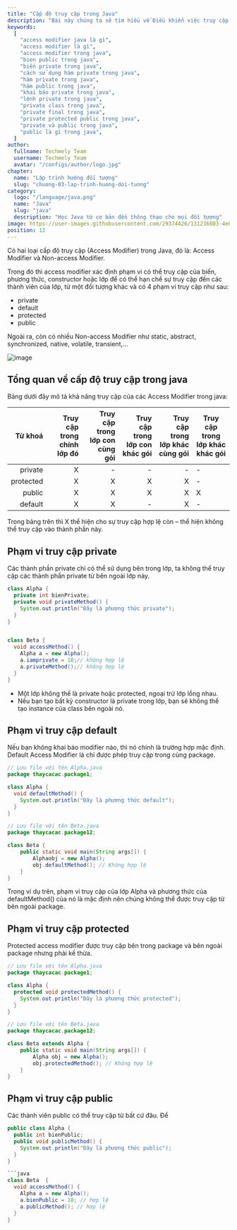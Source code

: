 ```yaml
---
title: "Cấp độ truy cập trong Java"
description: "Bài này chúng ta sẽ tìm hiểu về Điều khiển việc truy cập đến các thành viên của một lớp, tự học lập trình java, chia sẻ kiến thức về java"
keywords:
  [
    "access modifier java là gì",
    "access modifier là gì",
    "access modifier trong java",
    "bien public trong java",
    "biến private trong java",
    "cách sử dụng hàm private trong java",
    "hàm private trong java",
    "hàm public trong java",
    "khai báo private trong java",
    "lệnh private trong java",
    "private class trong java",
    "private final trong java",
    "private protected public trong java",
    "private và public trong java",
    "public là gì trong java",
  ]
author:
  fullname: Techmely Team
  username: Techmely Team
  avatar: "/configs/author/logo.jpg"
chapter:
  name: "Lập trình hướng đối tượng"
  slug: "chuong-03-lap-trinh-huong-doi-tuong"
category:
  logo: "/language/java.png"
  name: "Java"
  slug: "java"
  description: "Học Java từ cơ bản đến thông thạo cho mọi đối tượng"
image: https://user-images.githubusercontent.com/29374426/131236803-4e0e053a-1843-4d16-9306-46140849c6b4.png
position: 12
---
```


Có hai loại cấp độ truy cập (Access Modifier) trong Java, đó là: Access Modifier và Non-access Modifier.

Trong đó thì access modifier xác định phạm vi có thể truy cập của biến, phương thức, constructor hoặc lớp để có thể hạn chế sự truy cập đến các thành viên của lớp, từ một đối tượng khác và có 4 phạm vi truy cập như sau:

- private
- default
- protected
- public

Ngoài ra, còn có nhiều Non-access Modifier như static, abstract, synchronized, native, volatile, transient,...

![image](https://user-images.githubusercontent.com/29374426/131236803-4e0e053a-1843-4d16-9306-46140849c6b4.png)

## Tổng quan về cấp độ truy cập trong java

Bảng dưới đây mô tả khả năng truy cập của các Access Modifier trong java:

| Từ khoá | Truy cập trong chính lớp đó | Truy cập trong lớp con cùng gói | Truy cập trong lớp con khác gói | Truy cập trong lớp khác cùng gói | Truy cập trong lớp khác khác gói |
| --: | --: | --: | --: | --: | --- |
| private | X | - | - | - | - |
| protected | X | X | X | X | - |
| public | X | X | X | X | X |
| default | X | X | - | X | - |

Trong bảng trên thì X thể hiện cho sự truy cập hợp lệ còn – thể hiện không thể truy cập vào thành phần này.

## Phạm vi truy cập private

Các thành phần private chỉ có thể sử dụng bên trong lớp, ta không thể truy cập các thành phần private từ bên ngoài lớp này.

<div class="example"></div>

```java
class Alpha {
  private int bienPrivate;
  private void privateMethod() {
    System.out.println("Đây là phương thức private");
  }
}


class Beta {
  void accessMethod() {
    Alpha a = new Alpha();
    a.iamprivate = 10;// không hợp lệ
    a.privateMethod();// không hợp lệ
  }
}
```

<div class="note">
<ul>
  <li>Một lớp không thể là private hoặc protected, ngoại trừ lớp lồng nhau.</li>
  <li>Nếu bạn tạo bất kỳ constructor là private trong lớp, bạn sẽ không thể tạo instance của class bên ngoài nó.</li>
</ul>
</div>

## Phạm vi truy cập default

Nếu bạn không khai báo modifier nào, thì nó chính là trường hợp mặc định. Default Access Modifier là chỉ được phép truy cập trong cùng package.

<div class="example"></div>

```java
// Lưu file với tên Alpha.java
package thaycacac.package1;

class Alpha {
  void defaultMethod() {
    System.out.println("Đây là phương thức default");
  }
}
```

```java
// Lưu file với tên Beta.java
package thaycacac.package12;

class Beta {
    public static void main(String args[]) {
        Alphaobj = new Alpha();
        obj.defaultMethod(); // Không hợp lệ
    }
}
```

Trong ví dụ trên, phạm vi truy cập của lớp Alpha và phương thức của defaultMethod() của nó là mặc định nên chúng không thể được truy cập từ bên ngoài package.

## Phạm vi truy cập protected

Protected access modifier được truy cập bên trong package và bên ngoài package nhưng phải kế thừa.

<div class="example"></div>

```java
// Lưu file với tên Alpha.java
package thaycacac.package1;

class Alpha {
  protected void protectedMethod() {
    System.out.println("Đây là phương thức protected");
  }
}
```

```java
// Lưu file với tên Beta.java
package thaycacac.package12;

class Beta extends Alpha {
    public static void main(String args[]) {
        Alpha obj = new Alpha();
        obj.protectedMethod(); // Không hợp lệ
    }
}
```

## Phạm vi truy cập public

Các thành viên public có thể truy cập từ bất cứ đâu. Để

<div class="example"></div>

````java
public class Alpha {
  public int bienPublic;
  public void publicMethod() {
    System.out.println("Đây là phương thức public");
  }
}

```java
class Beta  {
  void accessMethod() {
    Alpha a = new Alpha();
    a.bienPublic = 10; // hợp lệ
    a.publicMethod(); // hợp lệ
  }
}
````
